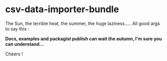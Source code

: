 # csv-data-importer-bundle

The Sun, the terrible heat, the summer, the huge laziness..... All good args to say this :

__Docs, examples and packagist publish can wait the autumn, I'm sure you can understand...__

Cheers ! 
